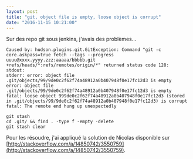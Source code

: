 ```yaml
---
layout: post
title: "git, object file is empty, loose object is corrupt"
date: "2016-11-15 10:21:00"
---
```

Sur des repo git sous jenkins, j'avais des problèmes... 


```
Caused by: hudson.plugins.git.GitException: Command "git -c core.askpass=true fetch --tags --progress uuuu@xxxx.yyyy.zzz:aaaaa/bbbbb.git +refs/heads/*:refs/remotes/origin/*" returned status code 128:
stdout: 
stderr: error: object file .git/objects/99/9de0c2f62f74a48912a0b407948f0e17fc12d3 is empty
error: object file .git/objects/99/9de0c2f62f74a48912a0b407948f0e17fc12d3 is empty
fatal: loose object 999de0c2f62f74a48912a0b407948f0e17fc12d3 (stored in .git/objects/99/9de0c2f62f74a48912a0b407948f0e17fc12d3) is corrupt
fatal: The remote end hung up unexpectedly

git stash
cd .git/ && find . -type f -empty -delete
git stash clear
```

Pour les résoudre, j'ai appliqué la solution de Nicolas disponible sur [http://stackoverflow.com/a/14850742/3550759](http://stackoverflow.com/a/14850742/3550759).
